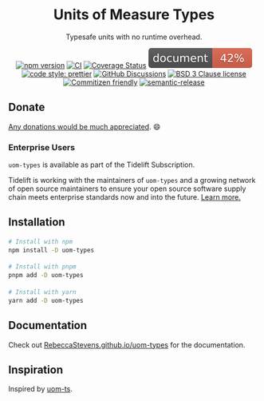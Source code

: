 <div align="center">

# Units of Measure Types

Typesafe units with no runtime overhead.

[![npm version](https://img.shields.io/npm/v/uom-types.svg)](https://www.npmjs.com/package/uom-types)
[![CI](https://github.com/RebeccaStevens/uom-types/actions/workflows/release.yml/badge.svg)](https://github.com/RebeccaStevens/uom-types/actions/workflows/release.yml)
[![Coverage Status](https://codecov.io/gh/RebeccaStevens/uom-types/branch/main/graph/badge.svg?token=MVpR1oAbIT)](https://codecov.io/gh/RebeccaStevens/uom-types)
[![Documentation](./docs/coverage.svg)](https://RebeccaStevens.github.io/uom-types/stable/)\
[![code style: prettier](https://img.shields.io/badge/code_style-prettier-ff69b4.svg?style=flat-square)](https://github.com/prettier/prettier)
[![GitHub Discussions](https://img.shields.io/github/discussions/RebeccaStevens/uom-types?style=flat-square)](https://github.com/RebeccaStevens/uom-types/discussions)
[![BSD 3 Clause license](https://img.shields.io/github/license/RebeccaStevens/uom-types.svg?style=flat-square)](https://opensource.org/licenses/BSD-3-Clause)
[![Commitizen friendly](https://img.shields.io/badge/commitizen-friendly-brightgreen.svg?style=flat-square)](https://commitizen.github.io/cz-cli/)
[![semantic-release](https://img.shields.io/badge/%20%20%F0%9F%93%A6%F0%9F%9A%80-semantic--release-e10079.svg?style=flat-square)](https://github.com/semantic-release/semantic-release)

</div>

## Donate

[Any donations would be much appreciated](./DONATIONS.md). 😄

### Enterprise Users

`uom-types` is available as part of the Tidelift Subscription.

Tidelift is working with the maintainers of `uom-types` and a growing network of open source maintainers to ensure your open source software supply chain meets enterprise standards now and into the future.
[Learn more.](https://tidelift.com/subscription/pkg/npm-uom-types?utm_source=npm-uom-types&utm_medium=referral&utm_campaign=enterprise&utm_term=repo)

## Installation

```sh
# Install with npm
npm install -D uom-types

# Install with pnpm
pnpm add -D uom-types

# Install with yarn
yarn add -D uom-types
```

## Documentation

Check out [RebeccaStevens.github.io/uom-types](https://RebeccaStevens.github.io/uom-types/stable/) for the documentation.

## Inspiration

Inspired by [uom-ts](https://github.com/mindbrave/uom-ts).
